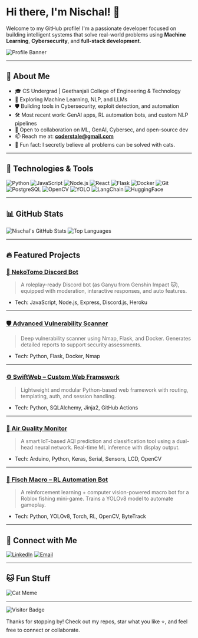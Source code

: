 # Hi there, I'm Nischal! 👋

Welcome to my GitHub profile! I'm a passionate developer focused on building intelligent systems that solve real-world problems using **Machine Learning**, **Cybersecurity**, and **full-stack development**.

![Profile Banner](https://i.pinimg.com/564x/e9/de/ec/e9deec7ff3325fa19263004b4b834087.jpg)

---

## 🚀 About Me

- 🎓 CS Undergrad | Geethanjali College of Engineering & Technology  
- 🤖 Exploring Machine Learning, NLP, and LLMs  
- 🛡️ Building tools in Cybersecurity, exploit detection, and automation  
- 🛠️ Most recent work: GenAI apps, RL automation bots, and custom NLP pipelines  
- 👯 Open to collaboration on ML, GenAI, Cybersec, and open-source dev  
- 📫 Reach me at: **coderstale@gmail.com**  
- 🐾 Fun fact: I secretly believe all problems can be solved with cats.

---

## 🧠 Technologies & Tools

![Python](https://img.shields.io/badge/-Python-000?&logo=python)
![JavaScript](https://img.shields.io/badge/-JavaScript-000?&logo=JavaScript)
![Node.js](https://img.shields.io/badge/-Node.js-000?&logo=node.js)
![React](https://img.shields.io/badge/-React-000?&logo=react)
![Flask](https://img.shields.io/badge/-Flask-000?&logo=flask)
![Docker](https://img.shields.io/badge/-Docker-000?&logo=docker)
![Git](https://img.shields.io/badge/-Git-000?&logo=git)
![PostgreSQL](https://img.shields.io/badge/-PostgreSQL-000?&logo=postgresql)
![OpenCV](https://img.shields.io/badge/-OpenCV-000?&logo=opencv)
![YOLO](https://img.shields.io/badge/-YOLOv8-000?&logo=openai)
![LangChain](https://img.shields.io/badge/-LangChain-000?&logo=openai)
![HuggingFace](https://img.shields.io/badge/-HuggingFace-000?&logo=huggingface)

---

## 📊 GitHub Stats

![Nischal's GitHub Stats](https://github-readme-stats.vercel.app/api?username=coderstale&show_icons=true&theme=radical)
![Top Languages](https://github-readme-stats.vercel.app/api/top-langs/?username=coderstale&layout=compact&theme=radical)

---

## 🔥 Featured Projects

### [💬 NekoTomo Discord Bot](https://github.com/coderstale/nekotomo-bot)
> A roleplay-ready Discord bot (as Ganyu from Genshin Impact 🐱), equipped with moderation, interactive responses, and auto features.
- Tech: JavaScript, Node.js, Express, Discord.js, Heroku

---

### [🛡️ Advanced Vulnerability Scanner](https://github.com/coderstale/advanced_vulnerability_scanner)
> Deep vulnerability scanner using Nmap, Flask, and Docker. Generates detailed reports to support security assessments.
- Tech: Python, Flask, Docker, Nmap

---

### [⚙️ SwiftWeb – Custom Web Framework](https://github.com/coderstale/SwiftWeb)
> Lightweight and modular Python-based web framework with routing, templating, auth, and session handling.
- Tech: Python, SQLAlchemy, Jinja2, GitHub Actions

---

### [🌿 Air Quality Monitor](https://github.com/coderstale/air_quality_monitor)
> A smart IoT-based AQI prediction and classification tool using a dual-head neural network. Real-time ML inference with display output.
- Tech: Arduino, Python, Keras, Serial, Sensors, LCD, OpenCV

---

### [🎣 Fisch Macro – RL Automation Bot](https://github.com/coderstale/fisch-macro)
> A reinforcement learning + computer vision-powered macro bot for a Roblox fishing mini-game. Trains a YOLOv8 model to automate gameplay.
- Tech: Python, YOLOv8, Torch, RL, OpenCV, ByteTrack

---

## 📎 Connect with Me

[![LinkedIn](https://img.shields.io/badge/-LinkedIn-000?&logo=LinkedIn)](https://www.linkedin.com/in/satya-sai-nischal-1894b71b6/)
[![Email](https://img.shields.io/badge/-Email-000?&logo=Gmail)](mailto:coderstale@gmail.com)

---

## 🐱 Fun Stuff

![Cat Meme](https://i.pinimg.com/736x/39/d9/a6/39d9a6cc24bc2294bee5563a9eac3310.jpg)

---

![Visitor Badge](https://visitor-badge.laobi.icu/badge?page_id=coderstale.coderstale)

Thanks for stopping by! Check out my repos, star what you like ⭐, and feel free to connect or collaborate.
